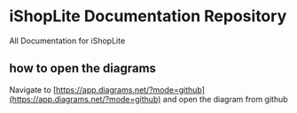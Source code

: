 # iShopLite Documentation Repository
All Documentation for iShopLite


## how to open the diagrams

Navigate to [https://app.diagrams.net/?mode=github](https://app.diagrams.net/?mode=github) and open the diagram from github
